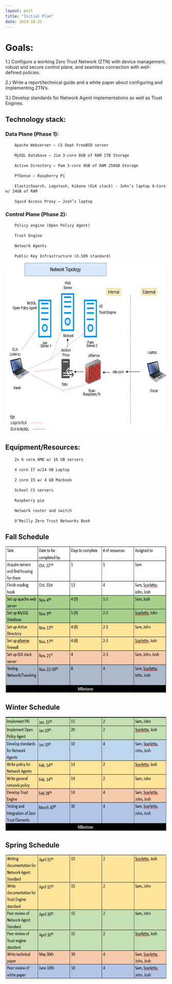 ```yaml
---
layout: post
title: "Initial Plan"
date: 2019-10-25
---
```


# Goals: 

1.) Configure a working Zero Trust Network (ZTN) with device management, robust and secure control plane, and seamless connection with well-defined policies.  

2.) Write a report/technical guide and a white paper about configuring and implementing ZTN’s. 

3.) Develop standards for Network Agent implementations as well as Trust Engines.

##    Technology stack: 

###   Data Plane (Phase 1): 
   
        Apache Webserver – CS Dept FreeBSD server 
        
        MySQL Database – Jim 3-core 8GB of RAM 1TB Storage 
        
        Active Directory – Pam 3-core 8GB of RAM 250GB Storage 
        
        PfSense – Raspberry Pi 
        
        ElasticSearch, Logstash, Kibana (ELK stack) - John’s laptop 4-Core w/ 24GB of RAM 
        
        Squid Access Proxy – Josh’s laptop 

###    Control Plane (Phase 2): 
   
        Policy engine (Open Policy Agent) 
        
        Trust Engine 
        
        Network Agents 
        
        Public Key Infrastructure (X.509 standard)
        
  
 <img src="/image/ZTN Topology.jpg" alt="hi" class="inline" height="531" width="671"/>
  
## Equipment/Resources:  

        2x 6 core AMD w/ 16 GB servers 
        
        4 core I7 w/24 GB Laptop 
        
        2 core I5 w/ 4 GB Macbook 
        
        School CS servers 
        
        Raspberry pie 
        
        Network router and switch 
        
        O’Reilly Zero Trust Networks Book 
        
## Fall Schedule
    
  <img src="/image/fall responsibilites.JPG" alt="hi" class="inline" height="459" width="682"/>
 
## Winter Schedule
 
  <img src="/image/winterschedule.JPG" alt="hi" class="inline" height="356" width="682"/>
 
## Spring Schedule
 
  <img src="/image/springschedule.JPG" alt="hi" class="inline" height="391" width="683"/>

